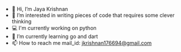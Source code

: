 - 👋 Hi, I’m Jaya Krishnan
- 👀 I’m interested in writing pieces of code that requires some clever thinking
- 💻 I'm currently working on python
- 🌱 I’m currently learning go and dart
- 📫 How to reach me mail_id: jkrishnan176694@gmail.com

<!---
jk176694/jk176694 is a ✨ special ✨ repository because its `README.md` (this file) appears on your GitHub profile.
You can click the Preview link to take a look at your changes.
--->
